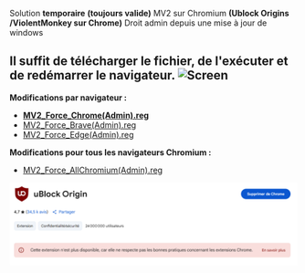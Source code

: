 Solution **temporaire** **(toujours valide)** MV2 sur Chromium **(Ublock Origins /ViolentMonkey sur Chrome)** 
Droit admin depuis une mise à jour de windows   

## Il suffit de télécharger le fichier, de l'exécuter et de redémarrer le navigateur. ![Screen](/Ressources/download.png)

**Modifications par navigateur :**
- **[MV2_Force_Chrome(Admin).reg](./MV2_Force_Chrome(Admin).reg)**
- [MV2_Force_Brave(Admin).reg](./MV2_Force_Brave(Admin).reg)   
- [MV2_Force_Edge(Admin).reg](./MV2_Force_Edge(Admin).reg)   

**Modifications pour tous les navigateurs Chromium :**

- [MV2_Force_AllChromium(Admin).reg](./MV2_Force_AllChromium(Admin).reg)


![Screen](/Ressources/Thanks_Google_OpenSource.png)
